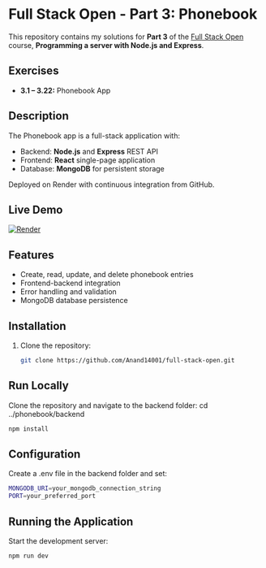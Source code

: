 # Full Stack Open - Part 3: Phonebook

This repository contains my solutions for **Part 3** of the [Full Stack Open](https://fullstackopen.com/en/part3) course, **Programming a server with Node.js and Express**.

## Exercises
- **3.1 – 3.22:** Phonebook App

## Description
The Phonebook app is a full-stack application with:
- Backend: **Node.js** and **Express** REST API
- Frontend: **React** single-page application
- Database: **MongoDB** for persistent storage

Deployed on Render with continuous integration from GitHub.

## Live Demo
[![Render](https://img.shields.io/badge/Render-%46E3B7.svg?style=for-the-badge&logo=render&logoColor=white)](https://phonebook-akjo.onrender.com)

## Features
- Create, read, update, and delete phonebook entries
- Frontend-backend integration
- Error handling and validation
- MongoDB database persistence

## Installation
1. Clone the repository:
   ```bash
   git clone https://github.com/Anand14001/full-stack-open.git

## Run Locally
Clone the repository and navigate to the backend folder:
cd ../phonebook/backend
```bash
npm install

```
## Configuration
Create a .env file in the backend folder and set:
```bash
MONGODB_URI=your_mongodb_connection_string
PORT=your_preferred_port
```
## Running the Application
Start the development server:
```bash
npm run dev


